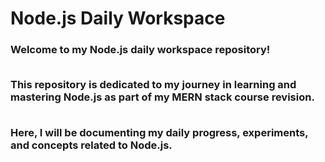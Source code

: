 # Node.js Daily Workspace

<h3> Welcome to my Node.js daily workspace repository! 

<br> This repository is dedicated to my journey in learning and mastering Node.js as part of my MERN stack course revision.

<br> Here, I will be documenting my daily progress, experiments, and concepts related to Node.js.